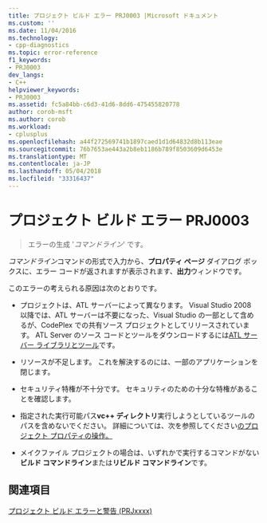 ```yaml
---
title: プロジェクト ビルド エラー PRJ0003 |Microsoft ドキュメント
ms.custom: ''
ms.date: 11/04/2016
ms.technology:
- cpp-diagnostics
ms.topic: error-reference
f1_keywords:
- PRJ0003
dev_langs:
- C++
helpviewer_keywords:
- PRJ0003
ms.assetid: fc5a84bb-c6d3-41d6-8dd6-475455820778
author: corob-msft
ms.author: corob
ms.workload:
- cplusplus
ms.openlocfilehash: a44f272569741b1897caed1d1d64832d8b113eae
ms.sourcegitcommit: 76b7653ae443a2b8eb1186b789f8503609d6453e
ms.translationtype: MT
ms.contentlocale: ja-JP
ms.lasthandoff: 05/04/2018
ms.locfileid: "33316437"
---
```

# <a name="project-build-error-prj0003"></a>プロジェクト ビルド エラー PRJ0003  
  
> エラーの生成 '*コマンドライン*' です。  
  
*コマンドライン*コマンドの形式で入力から、**プロパティ ページ** ダイアログ ボックスに、エラー コードが返されますが表示されます、**出力**ウィンドウです。  

このエラーの考えられる原因は次のとおりです。  
  
-   プロジェクトは、ATL サーバーによって異なります。 Visual Studio 2008 以降では、ATL サーバーは不要になった、Visual Studio の一部として含めるが、CodePlex での共有ソース プロジェクトとしてリリースされています。 ATL Server のソース コードとツールをダウンロードするには[ATL サーバー ライブラリとツール](http://go.microsoft.com/fwlink/p/?linkid=81979)です。  
  
-   リソースが不足します。 これを解決するのには、一部のアプリケーションを閉じます。  
  
-   セキュリティ特権が不十分です。 セキュリティのための十分な特権があることを確認します。  
  
-   指定された実行可能パス**vc++ ディレクトリ**実行しようとしているツールのパスを含めないでください。 詳細については、次を参照してください[のプロジェクト プロパティの操作。](../../ide/working-with-project-properties.md)  
  
-   メイクファイル プロジェクトの場合は、いずれかで実行するコマンドがない**ビルド コマンドライン**または**リビルド コマンドライン**です。  
  
## <a name="see-also"></a>関連項目  
 [プロジェクト ビルド エラーと警告 (PRJxxxx)](../../error-messages/tool-errors/project-build-errors-and-warnings-prjxxxx.md)